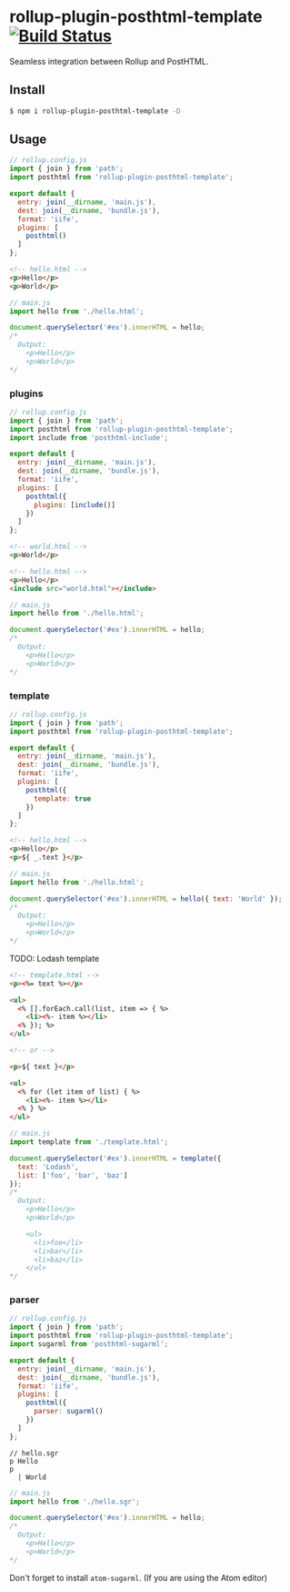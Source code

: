 # rollup-plugin-posthtml-template [![Build Status](https://travis-ci.org/Vanilla-IceCream/rollup-plugin-posthtml-template.svg?branch=master)](https://travis-ci.org/Vanilla-IceCream/rollup-plugin-posthtml-template)

Seamless integration between Rollup and PostHTML.

## Install

```bash
$ npm i rollup-plugin-posthtml-template -D
```

## Usage

```js
// rollup.config.js
import { join } from 'path';
import posthtml from 'rollup-plugin-posthtml-template';

export default {
  entry: join(__dirname, 'main.js'),
  dest: join(__dirname, 'bundle.js'),
  format: 'iife',
  plugins: [
    posthtml()
  ]
};
```

```html
<!-- hello.html -->
<p>Hello</p>
<p>World</p>
```

```js
// main.js
import hello from './hello.html';

document.querySelector('#ex').innerHTML = hello;
/*
  Output:
    <p>Hello</p>
    <p>World</p>
*/
```

### plugins

```js
// rollup.config.js
import { join } from 'path';
import posthtml from 'rollup-plugin-posthtml-template';
import include from 'posthtml-include';

export default {
  entry: join(__dirname, 'main.js'),
  dest: join(__dirname, 'bundle.js'),
  format: 'iife',
  plugins: [
    posthtml({
      plugins: [include()]
    })
  ]
};
```

```html
<!-- world.html -->
<p>World</p>
```

```html
<!-- hello.html -->
<p>Hello</p>
<include src="world.html"></include>
```

```js
// main.js
import hello from './hello.html';

document.querySelector('#ex').innerHTML = hello;
/*
  Output:
    <p>Hello</p>
    <p>World</p>
*/
```

### template

```js
// rollup.config.js
import { join } from 'path';
import posthtml from 'rollup-plugin-posthtml-template';

export default {
  entry: join(__dirname, 'main.js'),
  dest: join(__dirname, 'bundle.js'),
  format: 'iife',
  plugins: [
    posthtml({
      template: true
    })
  ]
};
```

```html
<!-- hello.html -->
<p>Hello</p>
<p>${ _.text }</p>
```

```js
// main.js
import hello from './hello.html';

document.querySelector('#ex').innerHTML = hello({ text: 'World' });
/*
  Output:
    <p>Hello</p>
    <p>World</p>
*/
```

TODO: Lodash template

```html
<!-- template.html -->
<p><%= text %></p>

<ul>
  <% [].forEach.call(list, item => { %>
    <li><%- item %></li>
  <% }); %>
</ul>

<!-- or -->

<p>${ text }</p>

<ul>
  <% for (let item of list) { %>
    <li><%- item %></li>
  <% } %>
</ul>
```

```js
// main.js
import template from './template.html';

document.querySelector('#ex').innerHTML = template({
  text: 'Lodash',
  list: ['foo', 'bar', 'baz']
});
/*
  Output:
    <p>Hello</p>
    <p>World</p>

    <ul>
      <li>foo</li>
      <li>bar</li>
      <li>baz</li>
    </ul>
*/
```

### parser

```js
// rollup.config.js
import { join } from 'path';
import posthtml from 'rollup-plugin-posthtml-template';
import sugarml from 'posthtml-sugarml';

export default {
  entry: join(__dirname, 'main.js'),
  dest: join(__dirname, 'bundle.js'),
  format: 'iife',
  plugins: [
    posthtml({
      parser: sugarml()
    })
  ]
};
```

```sgr
// hello.sgr
p Hello
p
  | World
```

```js
// main.js
import hello from './hello.sgr';

document.querySelector('#ex').innerHTML = hello;
/*
  Output:
    <p>Hello</p>
    <p>World</p>
*/
```

Don't forget to install `atom-sugarml`. (If you are using the Atom editor)
